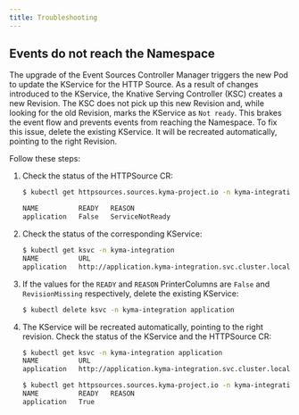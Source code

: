 ```yaml
---
title: Troubleshooting
---
```


## Events do not reach the Namespace

The upgrade of the Event Sources Controller Manager triggers the new Pod to update the KService for the HTTP Source. As a result of changes introduced to the KService, the Knative Serving Controller (KSC) creates a new Revision. The KSC does not pick up this new Revision and, while looking for the old Revision, marks the KService as `Not ready`. 
This brakes the event flow and prevents events from reaching the Namespace.
To fix this issue, delete the existing KService. It will be recreated automatically, pointing to the right Revision.

Follow these steps:

1. Check the status of the HTTPSource CR:

    ```bash
    $ kubectl get httpsources.sources.kyma-project.io -n kyma-integration
    
    NAME          READY   REASON
    application   False   ServiceNotReady
    ```

2. Check the status of the corresponding KService:

    ```bash
    $ kubectl get ksvc -n kyma-integration
    NAME          URL                                                     LATESTCREATED          LATESTREADY          READY   REASON
    application   http://application.kyma-integration.svc.cluster.local   application-g4qd8      application-c2zlz    False   RevisionMissing
    ```

3. If the values for the `READY` and `REASON` PrinterColumns are `False` and `RevisionMissing` respectively, delete the existing KService:

    ```bash
    $ kubectl delete ksvc -n kyma-integration application
    ```

4. The KService will be recreated automatically, pointing to the right revision. Check the status of the KService and the HTTPSource CR:

    ```bash
    $ kubectl get ksvc -n kyma-integration application
    NAME          URL                                                     LATESTCREATED          LATESTREADY          READY   REASON
    application   http://application.kyma-integration.svc.cluster.local   application-w57fv      application-w57fv    True
    
    $ kubectl get httpsources.sources.kyma-project.io -n kyma-integration application
    NAME          READY   REASON
    application   True
    ```